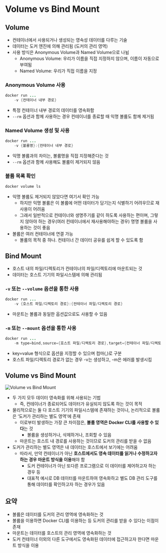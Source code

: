 # Volume vs Bind Mount

## Volume

- 컨테이너에서 사용되거나 생성되는 영속성 데이터를 다루는 기술
- 데이터는 도커 엔진에 의해 관리됨 (도커의 관리 영역)
- 사용 방식은 Anonymous Volume과 Named Volume으로 나뉨
    - Anonymous Volume: 우리가 이름을 직접 지정하지 않으며, 이름이 자동으로 부여됨
    - Named Volume: 우리가 직접 이름을 지정

### Anonymous Volume 사용

```java
docker run ...
	-v {컨테이너 내부 경로}
```

- 특정 컨테이너 내부 경로의 데이터를 영속화함
- `--rm` 옵션과 함께 사용하는 경우 컨테이너를 종료할 때 익명 볼륨도 함께 제거됨

### Named Volume 생성 및 사용

```java
docker run ...
	-v {볼륨명}:{컨테이너 내부 경로}
```

- 익명 볼륨과의 차이는, 볼륨명을 직접 지정해준다는 것
- `--rm` 옵션과 함께 사용해도 볼륨이 제거되지 않음

### 볼륨 목록 확인

```java
docker volume ls
```

- 익명 볼륨도 제거되지 않았다면 여기서 확인 가능
    - 하지만 익명 볼륨은 이 볼륨에 어떤 데이터가 담기는지 식별하기 어려우므로 재사용이 어려움
    - 그래서 일반적으로 컨테이너와 생명주기를 같이 하도록 사용하는 편이며, 그렇지 않아야 하는 경우(여러 컨테이너에서 재사용해야하는 경우) 명명 볼륨을 사용하는 것이 좋음
- 볼륨은 여러 컨테이너에 연결 가능
    - 볼륨의 목적 중 하나. 컨테이너 간 데이터 공유를 쉽게 할 수 있도록 함

## Bind Mount

- 호스트 내의 파일/디렉토리가 컨테이너의 파일/디렉토리에 마운트되는 것
- 데이터는 호스트 기기의 파일시스템에 의해 관리됨

### `-v` 또는 `--volume` 옵션을 통한 사용

```java
docker run ...
	-v {호스트 파일/디렉토리 경로}:{컨테이너 파일/디렉토리 경로}
```

- 마운트는 볼륨과 동일한 옵션값으로도 사용할 수 있음

### `-m` 또는 `--mount` 옵션을 통한 사용

```java
docker run ...
	-m type=bind,source={호스트 파일/디렉토리 경로},target={컨테이너 파일/디렉토리 경로}
```

- key=value 형식으로 옵션을 지정할 수 있으며 컴마(,)로 구분
- 호스트 파일/디렉토리 경로가 없는 경우 -v는 생성하고, -m은 에러를 발생시킴

## Volume vs Bind Mount

![Volume vs Bind Mount](https://docs.docker.com/storage/images/types-of-mounts-volume.webp?w=450&h=300)

- 두 가지 모두 데이터 영속화를 위해 사용되는 기법
    - 즉, 컨테이너가 종료되어도 데이터가 유실되지 않도록 하는 것이 목적
- 물리적으로는 둘 다 호스트 기기의 파일시스템에 존재하는 것이나, 논리적으로 볼륨은 ‘도커가 관리하는 별도 영역’에 존재
    - 이로부터 발생하는 가장 큰 차이점은, **볼륨 영역은 Docker CLI를 사용할 수 있다**는 것
        - 볼륨을 생성하거나, 삭제하거나, 조회할 수 있음
    - 마운트는 호스트 내 경로를 사용하는 것이므로 도커의 관리를 받을 수 없음
- 도커가 관리하는 별도 영역은 내 데이터는 호스트에서 보기에는 어려움
    - 따라서, 만약 컨테이너가 아닌 **호스트에서도 영속 데이터를 읽거나 수정하고자 하는 경우 마운트 방식을 이용**해야 함
        - 도커 컨테이너가 아닌 또다른 프로그램으로 이 데이터를 제어하고자 하는 경우 등
        - 대표적 예시로 DB 데이터를 마운트하여 영속화하고 별도 DB 관리 도구를 통해 데이터를 확인하고자 하는 경우가 있음

## 요약

- 볼륨은 데이터를 도커의 관리 영역에 영속화하는 것
- 볼륨을 이용하면 Docker CLI를 이용하는 등 도커의 관리를 받을 수 있다는 이점이 존재
- 마운트는 데이터를 호스트의 관리 영역에 영속화하는 것
- 도커 컨테이너 이외의 다른 도구에서도 영속화된 데이터에 접근하고자 한다면 마운트 방식을 이용
